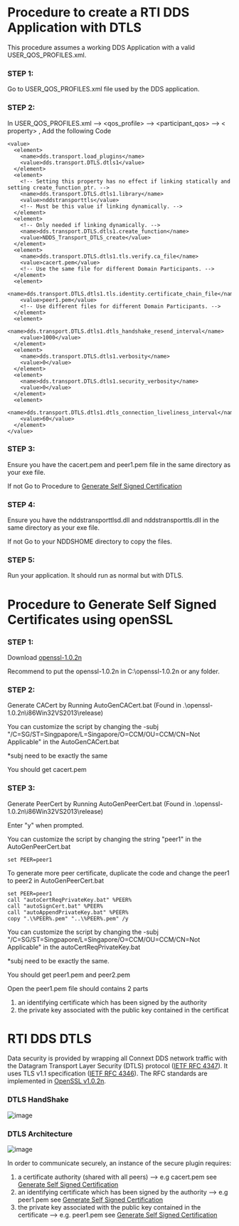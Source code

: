 # Procedure to create a RTI DDS Application with DTLS

This procedure assumes a working DDS Application with a valid USER_QOS_PROFILES.xml.

### STEP 1:
Go to USER_QOS_PROFILES.xml file used by the DDS application.


### STEP 2:
In USER_QOS_PROFILES.xml --> <qos_profile> --> <participant_qos> --> < property> , Add the following Code

  

```
<value>
  <element>
    <name>dds.transport.load_plugins</name>
    <value>dds.transport.DTLS.dtls1</value>
  </element>
  <element>
    <!-- Setting this property has no effect if linking statically and setting create_function_ptr. -->
    <name>dds.transport.DTLS.dtls1.library</name>
    <value>nddstransporttls</value>
    <!-- Must be this value if linking dynamically. -->
  </element>
  <element>
    <!-- Only needed if linking dynamically. -->
    <name>dds.transport.DTLS.dtls1.create_function</name>
    <value>NDDS_Transport_DTLS_create</value>
  </element>
  <element>
    <name>dds.transport.DTLS.dtls1.tls.verify.ca_file</name>
    <value>cacert.pem</value>
    <!-- Use the same file for different Domain Participants. -->
  </element>
  <element>
    <name>dds.transport.DTLS.dtls1.tls.identity.certificate_chain_file</name>
    <value>peer1.pem</value>
    <!-- Use different files for different Domain Participants. -->
  </element>
  <element>
    <name>dds.transport.DTLS.dtls1.dtls_handshake_resend_interval</name>
    <value>1000</value>
  </element>
  <element>
    <name>dds.transport.DTLS.dtls1.verbosity</name>
    <value>0</value>
  </element>
  <element>
    <name>dds.transport.DTLS.dtls1.security_verbosity</name>
    <value>0</value>
  </element>
  <element>
    <name>dds.transport.DTLS.dtls1.dtls_connection_liveliness_interval</name>
    <value>60</value>
  </element>
</value>
```


### STEP 3:
Ensure you have the cacert.pem and peer1.pem file in the same directory as your exe file.

If not Go to Procedure to [Generate Self Signed Certification](https://github.com/chuachongmo/RTIDDS/blob/main/DDS_531/SecureDDS.md#procedure-to-generate-self-signed-certification)

### STEP 4:
Ensure you have the nddstransporttlsd.dll and nddstransporttls.dll in the same directory as your exe file.

If not Go to your NDDSHOME directory to copy the files.

### STEP 5:
Run your application. It should run as normal but with DTLS.  

# Procedure to Generate Self Signed Certificates using openSSL

### STEP 1:
Download [openssl-1.0.2n](https://github.com/chuachongmo/RTIDDS/tree/main/openssl-1.0.2n)

Recommend to put the openssl-1.0.2n in C:\openssl-1.0.2n or any folder. 

### STEP 2:

Generate CACert by Running AutoGenCACert.bat (Found in .\openssl-1.0.2n\i86Win32VS2013\release)

You can customize the script by changing the -subj "/C=SG/ST=Singpapore/L=Singapore/O=CCM/OU=CCM/CN=Not Applicable" in the AutoGenCACert.bat

*subj need to be exactly the same

You should get cacert.pem

### STEP 3:

Generate PeerCert by Running AutoGenPeerCert.bat (Found in .\openssl-1.0.2n\i86Win32VS2013\release)

Enter "y" when prompted. 

You can customize the script by changing the string "peer1" in the AutoGenPeerCert.bat

```
set PEER=peer1
```

To generate more peer certificate, duplicate the code and change the peer1 to peer2 in AutoGenPeerCert.bat

```
set PEER=peer1
call "autoCertReqPrivateKey.bat" %PEER%
call "autoSignCert.bat" %PEER%
call "autoAppendPrivateKey.bat" %PEER%
copy ".\%PEER%.pem" "..\%PEER%.pem" /y
```

You can customize the script by changing the -subj "/C=SG/ST=Singpapore/L=Singapore/O=CCM/OU=CCM/CN=Not Applicable" in the autoCertReqPrivateKey.bat

*subj need to be exactly the same.

You should get peer1.pem and peer2.pem

Open the peer1.pem file should contains 2 parts
1. an identifying certificate which has been signed by the authority
2. the private key associated with the public key contained in the certificat

# RTI DDS DTLS

Data security is provided by wrapping all Connext DDS network traffic with the Datagram Transport
Layer Security (DTLS) protocol ([IETF RFC 4347](https://www.rfc-editor.org/rfc/rfc4347)). It uses TLS v1.1 specification ([IETF RFC 4346](https://datatracker.ietf.org/doc/html/rfc4346)). The RFC standards are implemented in [OpenSSL v1.0.2n](https://github.com/openssl/openssl/tree/OpenSSL_1_0_2n).


### DTLS HandShake
![image](https://user-images.githubusercontent.com/25761033/221502600-8996016b-e9df-4e8c-b6e2-bf78f4b02fd6.png)


### DTLS Architecture

![image](https://user-images.githubusercontent.com/25761033/221497352-dc1129fb-1e62-47f6-a9f7-312d28008ba8.png)



In order to communicate securely, an instance of the secure plugin requires: 
1) a certificate authority (shared with all peers) --> e.g cacert.pem see [Generate Self Signed Certification](https://github.com/chuachongmo/RTIDDS/blob/main/DDS_531/SecureDDS.md#procedure-to-generate-self-signed-certification)
2) an identifying certificate which has been signed by the authority --> e.g peer1.pem see [Generate Self Signed Certification](https://github.com/chuachongmo/RTIDDS/blob/main/DDS_531/SecureDDS.md#procedure-to-generate-self-signed-certification)
3) the private key associated with the public key contained in the certificate --> e.g. peer1.pem see [Generate Self Signed Certification](https://github.com/chuachongmo/RTIDDS/blob/main/DDS_531/SecureDDS.md#procedure-to-generate-self-signed-certification)









